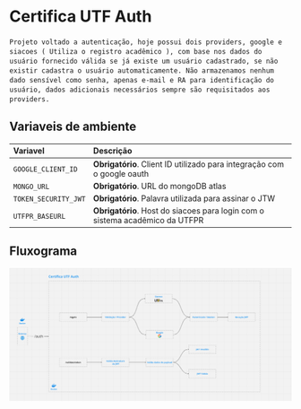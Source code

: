 # Certifica UTF Auth

`Projeto voltado a autenticação, hoje possui dois providers, google e siacoes ( Utiliza o registro acadêmico ), com base nos dados do usuário fornecido válida se já existe um usuário cadastrado, se não existir cadastra o usuário automaticamente. Não armazenamos nenhum dado sensível como senha, apenas e-mail e RA para identificação do usuário, dados adicionais necessários sempre são requisitados aos providers.`

## Variaveis de ambiente

|Variavel| Descrição                                                                    |
|:-|:-----------------------------------------------------------------------------|
|`GOOGLE_CLIENT_ID`| **Obrigatório**. Client ID utilizado para integração com o google oauth      |
|`MONGO_URL`| **Obrigatório**. URL do mongoDB atlas                                        |
|`TOKEN_SECURITY_JWT`| **Obrigatório**. Palavra utilizada para assinar o JTW                        |
|`UTFPR_BASEURL`| **Obrigatório**. Host do siacoes para login com o sistema acadêmico da UTFPR |

## Fluxograma

![CertificaUTFAuth](documentation/image/certifica-utf-auth.png)

